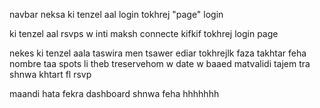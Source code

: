 navbar neksa ki tenzel aal login tokhrej "page" login

ki tenzel aal rsvps w inti maksh connecte kifkif tokhrej login page

nekes ki tenzel aala taswira men tsawer ediar tokhrejlk faza takhtar feha nombre taa spots li theb treservehom w date w baaed matvalidi tajem tra shnwa khtart fl rsvp

maandi hata fekra dashboard shnwa feha hhhhhhh
